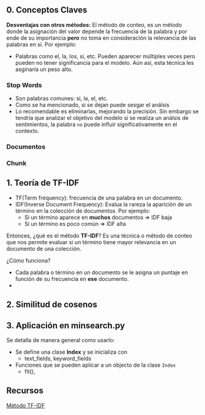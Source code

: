 
## 0. Conceptos Claves

**Desventajas con otros métodos:**
El método de conteo, es un método donde la asignación del valor depende la frecuencia de la palabra y por ende de su importancia **pero** no toma en consideración la relevancia de las palabras en sí. 
Por ejemplo:
-  Palabras como el, la, los, si, etc. Pueden aparecer múltiples veces pero pueden no tener significancia para el modelo. Aún así, esta técnica les asginaría un peso alto.

### Stop Words
- Son palabras comunes: si, la, el, etc.
- Como se ha mencionado, si se dejan puede sesgar el análsis
- Lo recomendable es eliminarlas, mejorando la precisión. Sin embargo se tendría que analizar el objetivo del modelo si se realiza un análsis de sentimientos, la palabra `no` puede influir significativamente en el contexto.

### Documentos

### Chunk

## 1. Teoría de TF-IDF 
- TF(Term frequency): frecuencia de una palabra en un documento.
- IDF(Inverse Document Frequency): Evalua la rareza la aparición de un término en la colección de documentos. Por ejemplo:
    - Si un término aparece en **muchos** documentos => IDF baja
    - Si un término es poco común => IDF alta

Entonces, ¿qué es el método **TF-IDF**? 
Es una técnica o método de conteo que nos permite evaluar si un término tiene mayor relevancia en un documento de una colección.

¿Cómo funciona?
- Cada palabra o término en un documento se le asigna un puntaje en función de su frecuencia en **ese** documento.
- 



## 2. Similitud de cosenos



## 3. Aplicación en minsearch.py




Se detalla de manera general como usarlo:
- Se define una clase **Index** y se inicializa con
    - text_fields, keyword_fields
- Funciones que se pueden aplicar a un objecto de la clase ```Index```
    - fit(), 


## Recursos

[Método TF-IDF](https://www.youtube.com/watch?v=CBKT-dVnrQo&ab_channel=C%C3%B3digoEspinoza-AutomatizatuVida)